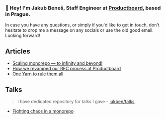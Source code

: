 ###  👋 Hey! I'm Jakub Beneš, Staff Engineer at [Productboard](https://www.productboard.com/), based in Prague.

In case you have any questions, or simply if you'd like to get in touch, don't hesitate to drop me a message on any socials or use the old good email. Looking forward!

## Articles
- [Scaling monorepo — to infinity and beyond!](https://jukben.codes/scaling-monorepo-to-infinity-and-beyond)
- [How we revamped our RFC process at Productboard](https://jukben.codes/how-we-revamped-our-rfc-process-at-productboard)
- [One Yarn to rule them all](https://jukben.codes/one-yarn-to-rule-them-all)

## Talks
> I have dedicated repository for talks I gave – [jukben/talks](https://github.com/jukben/talks)

- [Fighting chaos in a monorepo](https://www.youtube.com/watch?v=qjcwXQCxQb4)
